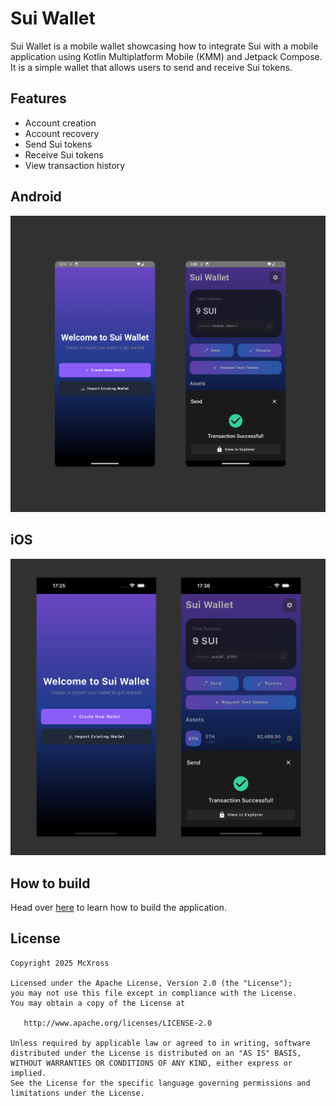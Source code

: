 # Sui Wallet

Sui Wallet is a mobile wallet showcasing how to integrate Sui with a mobile application using Kotlin
Multiplatform Mobile (KMM) and Jetpack Compose.
It is a simple wallet that allows users to send and receive Sui tokens.

## Features

- Account creation
- Account recovery
- Send Sui tokens
- Receive Sui tokens
- View transaction history

## Android

![](asset/sui-android-wallet.png)

## iOS

![](asset/sui-ios-wallet.png)

## How to build

Head
over [here](https://www.jetbrains.com/help/kotlin-multiplatform-dev/compose-multiplatform-create-first-app.html?_gl=1*5zeajd*_gcl_au*MzY5NjYwMjYuMTczMTU0MTA0NA..*_ga*MzU4MjI3MjY3LjE3MDUxODA2Mjk.*_ga_9J976DJZ68*MTczNjE2MTE3MS4xMjAuMC4xNzM2MTYxMTcxLjYwLjAuMA..#run-your-application)
to learn how to build the application.

## License

    Copyright 2025 McXross

    Licensed under the Apache License, Version 2.0 (the "License");
    you may not use this file except in compliance with the License.
    You may obtain a copy of the License at

       http://www.apache.org/licenses/LICENSE-2.0

    Unless required by applicable law or agreed to in writing, software
    distributed under the License is distributed on an "AS IS" BASIS,
    WITHOUT WARRANTIES OR CONDITIONS OF ANY KIND, either express or implied.
    See the License for the specific language governing permissions and
    limitations under the License.